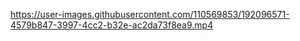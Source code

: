 

https://user-images.githubusercontent.com/110569853/192096571-4579b847-3997-4cc2-b32e-ac2da73f8ea9.mp4

